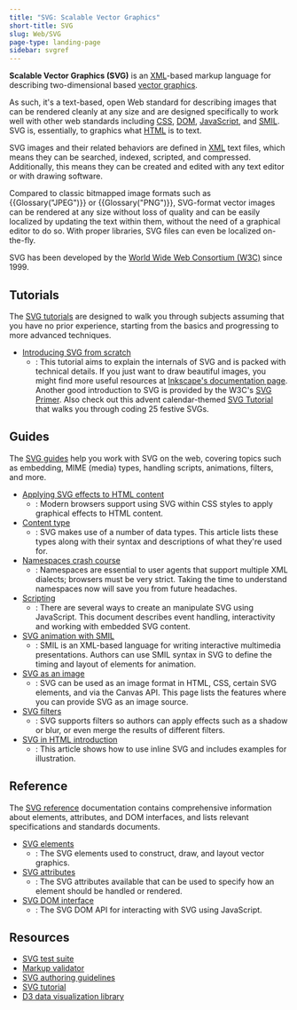 ```yaml
---
title: "SVG: Scalable Vector Graphics"
short-title: SVG
slug: Web/SVG
page-type: landing-page
sidebar: svgref
---
```


**Scalable Vector Graphics (SVG)** is an [XML](/en-US/docs/Web/XML)-based markup language for describing two-dimensional based [vector graphics](https://en.wikipedia.org/wiki/Vector_graphics).

As such, it's a text-based, open Web standard for describing images that can be rendered cleanly at any size and are designed specifically to work well with other web standards including [CSS](/en-US/docs/Web/CSS), [DOM](/en-US/docs/Web/API/Document_Object_Model), [JavaScript](/en-US/docs/Web/JavaScript), and [SMIL](/en-US/docs/Web/SVG/Guides/SVG_animation_with_SMIL). SVG is, essentially, to graphics what [HTML](/en-US/docs/Web/HTML) is to text.

SVG images and their related behaviors are defined in [XML](/en-US/docs/Web/XML) text files, which means they can be searched, indexed, scripted, and compressed. Additionally, this means they can be created and edited with any text editor or with drawing software.

Compared to classic bitmapped image formats such as {{Glossary("JPEG")}} or {{Glossary("PNG")}}, SVG-format vector images can be rendered at any size without loss of quality and can be easily localized by updating the text within them, without the need of a graphical editor to do so. With proper libraries, SVG files can even be localized on-the-fly.

SVG has been developed by the [World Wide Web Consortium (W3C)](https://www.w3.org/) since 1999.

## Tutorials

The [SVG tutorials](/en-US/docs/Web/SVG/Tutorials) are designed to walk you through subjects assuming that you have no prior experience, starting from the basics and progressing to more advanced techniques.

- [Introducing SVG from scratch](/en-US/docs/Web/SVG/Tutorials/SVG_from_scratch)
  - : This tutorial aims to explain the internals of SVG and is packed with technical details. If you just want to draw beautiful images, you might find more useful resources at [Inkscape's documentation page](https://inkscape.org/learn/). Another good introduction to SVG is provided by the W3C's [SVG Primer](https://www.w3.org/Graphics/SVG/IG/resources/svgprimer.html). Also check out this advent calendar-themed [SVG Tutorial](https://svg-tutorial.com/) that walks you through coding 25 festive SVGs.

## Guides

The [SVG guides](/en-US/docs/Web/SVG/Guides) help you work with SVG on the web, covering topics such as embedding, MIME (media) types, handling scripts, animations, filters, and more.

- [Applying SVG effects to HTML content](/en-US/docs/Web/SVG/Guides/Applying_SVG_effects_to_HTML_content)
  - : Modern browsers support using SVG within CSS styles to apply graphical effects to HTML content.
- [Content type](/en-US/docs/Web/SVG/Guides/Content_type)
  - : SVG makes use of a number of data types. This article lists these types along with their syntax and descriptions of what they're used for.
- [Namespaces crash course](/en-US/docs/Web/SVG/Guides/Namespaces_crash_course)
  - : Namespaces are essential to user agents that support multiple XML dialects; browsers must be very strict. Taking the time to understand namespaces now will save you from future headaches.
- [Scripting](/en-US/docs/Web/SVG/Guides/Scripting)
  - : There are several ways to create an manipulate SVG using JavaScript.
    This document describes event handling, interactivity and working with embedded SVG content.
- [SVG animation with SMIL](/en-US/docs/Web/SVG/Guides/SVG_animation_with_SMIL)
  - : SMIL is an XML-based language for writing interactive multimedia presentations.
    Authors can use SMIL syntax in SVG to define the timing and layout of elements for animation.
- [SVG as an image](/en-US/docs/Web/SVG/Guides/SVG_as_an_image)
  - : SVG can be used as an image format in HTML, CSS, certain SVG elements, and via the Canvas API.
    This page lists the features where you can provide SVG as an image source.
- [SVG filters](/en-US/docs/Web/SVG/Guides/SVG_filters)
  - : SVG supports filters so authors can apply effects such as a shadow or blur, or even merge the results of different filters.
- [SVG in HTML introduction](/en-US/docs/Web/SVG/Guides/SVG_in_HTML)
  - : This article shows how to use inline SVG and includes examples for illustration.

## Reference

The [SVG reference](/en-US/docs/Web/SVG/Reference) documentation contains comprehensive information about elements, attributes, and DOM interfaces, and lists relevant specifications and standards documents.

- [SVG elements](/en-US/docs/Web/SVG/Reference/Element)
  - : The SVG elements used to construct, draw, and layout vector graphics.
- [SVG attributes](/en-US/docs/Web/SVG/Reference/Attribute)
  - : The SVG attributes available that can be used to specify how an element should be handled or rendered.
- [SVG DOM interface](/en-US/docs/Web/API/Document_Object_Model#svg_dom)
  - : The SVG DOM API for interacting with SVG using JavaScript.

## Resources

- [SVG test suite](https://github.com/w3c/svgwg/wiki/Testing)
- [Markup validator](https://validator.w3.org/#validate_by_input)
- [SVG authoring guidelines](https://jwatt.org/svg/authoring/)
- [SVG tutorial](https://svg-tutorial.com/)
- [D3 data visualization library](https://d3js.org/)

